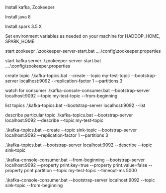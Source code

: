 Install kafka, Zookeeper

Install java 8

Install spark 3.5.X

Set environment variables  as needed on your machine for HADDOP_HOME, SPARK_HOME


start zookeepr
.\zookeeper-server-start.bat ..\..\config\zookeeper.properties

start kafka server
.\zookeeper-server-start.bat ..\..\config\zookeeper.properties

create topic
.\kafka-topics.bat --create --topic my-test-topic --bootstrap-server localhost:9092 --replication-factor 1 --partitions 3

watch for consumer
 .\kafka-console-consumer.bat --bootstrap-server localhost:9092 --topic my-test-topic --from-beginning

 list topics
 .\kafka-topics.bat --bootstrap-server localhost:9092 --list

 describe particular topic
  .\kafka-topics.bat --bootstrap-server localhost:9092 --describe --topic my-test-topic
  


  
.\kafka-topics.bat --create --topic sink-topic --bootstrap-server localhost:9092 --replication-factor 1 --partitions 3

 .\kafka-topics.bat --bootstrap-server localhost:9092 --describe --topic sink-topic
 
.\kafka-console-consumer.bat --from-beginning  --bootstrap-server localhost:9092 --property print.key=true --property print.value=false --property print.partition --topic my-test-topic --timeout-ms 5000

 .\kafka-console-consumer.bat --bootstrap-server localhost:9092 --topic sink-topic --from-beginning
